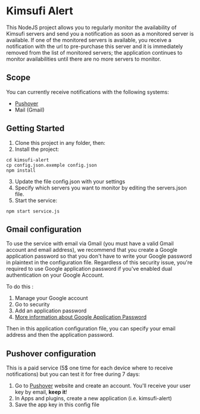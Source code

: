 # Kimsufi Alert

This NodeJS project allows you to regularly monitor the availability of Kimsufi servers and send you a notification as soon as a monitored server is available.
If one of the monitored servers is available, you receive a notification with the url to pre-purchase this server and it is immediately removed from the list of monitored servers; the application continues to monitor availabilities until there are no more servers to monitor.

## Scope

You can currently receive notifications with the following systems:
- [Pushover](https://pushover.net/)
- Mail (Gmail)

## Getting Started

1. Clone this project in any folder, then:
2. Install the project:
```
cd kimsufi-alert
cp config.json.exemple config.json
npm install
```
3. Update the file config.json with your settings
4. Specify which servers you want to monitor by editing the servers.json file. 
5. Start the service:
```
npm start service.js
```

## Gmail configuration

To use the service with email via Gmail (you must have a valid Gmail account and email address), we recommend that you create a Google application password so that you don't have to write your Google password in plaintext in the configuration file.
Regardless of this security issue, you're required to use Google application password if you've enabled dual authentication on your Google Account. 

To do this :
1. Manage your Google account
2. Go to security
3. Add an application password
4. [More information about Google Application Password](https://support.google.com/mail/answer/185833?hl=en)

Then in this application configuration file, you can specify your email address and then the application password.

## Pushover configuration

This is a paid service (5$ one time for each device where to receive notifications) but you can test it for free during 7 days:
1. Go to [Pushover](https://pushover.net/) website and create an account. You'll receive your user key by email, **keep it**!
2. In Apps and plugins, create a new application (i.e. kimsufi-alert)
3. Save the app key in this config file
